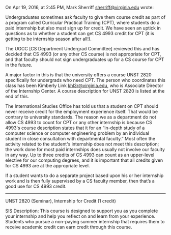 On Apr 19, 2016, at 2:45 PM, Mark Sherriff <sherriff@virginia.edu> wrote:

Undergraduates sometimes ask faculty to give them course credit as part of a program called Curricular Practical Training (CPT),
where students do a paid internship but also must sign up for credit.  We have seen an uptick in questions as to whether a student 
can get CS 4993 credit for CPT (it is getting to be internship season after all!).

The UGCC [CS Department Undergrad Committee] reviewed this and has decided that CS 4993 (or any other CS course) is not appropriate
for CPT, and that faculty should 
not sign undergraduates up for a CS course for CPT in the future.

A major factor in this is that the university offers a course UNST 2820 specifically for undergrads who need CPT. The person who 
coordinates this class has been Kimberly Link <khl3r@virginia.edu>, who is Associate Director of the Internship Center.  A course 
description for UNST 2820 is listed at the end of this.

The International Studies Office has told us that a student on CPT should never receive credit for the employment experience itself.
That would be contrary to university standards.  The reason we as a department do not allow CS 4993 to count for CPT or any 
other internship is because CS 4993's course description states that it for an “in-depth study of a computer science or 
computer engineering problem by an individual student in close consultation with departmental faculty.”  Most often the 
activity related to the student's internship does not meet this description; the work done for most paid internships 
does usually not involve our faculty in any way. Up to three credits of CS 4993 can count as an upper-level elective 
for our computing degrees, and it is important that all credits given for CS 4993 are at the appropriate level.  

If a student wants to do a separate project based upon his or her internship work and is then fully supervised by a 
CS faculty member, then that’s a good use for CS 4993 credit.

----

UNST 2820 (Seminar), Internship for Credit
(1 credit)

SIS Description: This course is designed to support you as you complete your internship and help you reflect on and learn
from your experience. Students who pursue a non-paying summer internship that requires them to receive academic credit can
earn credit through this course.

